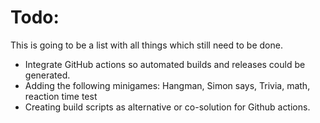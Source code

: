 # Todo:
This is going to be a list with all things which still need to be done.

- Integrate GitHub actions so automated builds and releases could be generated.
- Adding the following minigames: Hangman, Simon says, Trivia, math, reaction time test
- Creating build scripts as alternative or co-solution for Github actions.